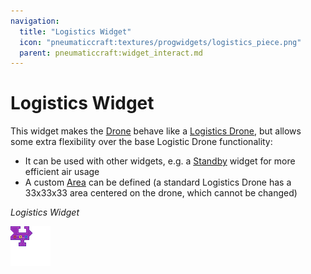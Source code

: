 ```yaml
---
navigation:
  title: "Logistics Widget"
  icon: "pneumaticcraft:textures/progwidgets/logistics_piece.png"
  parent: pneumaticcraft:widget_interact.md
---
```


# Logistics Widget

This widget makes the [Drone](../drone.md) behave like a [Logistics Drone](../logistics_drone.md), but allows some extra flexibility over the base Logistic Drone functionality:
- It can be used with other widgets, e.g. a [Standby](./standby.md) widget for more efficient air usage
- A custom [Area](./area.md) can be defined (a standard Logistics Drone has a 33x33x33 area centered on the drone, which cannot be changed)

*Logistics Widget*

![](logistics_piece.png)

